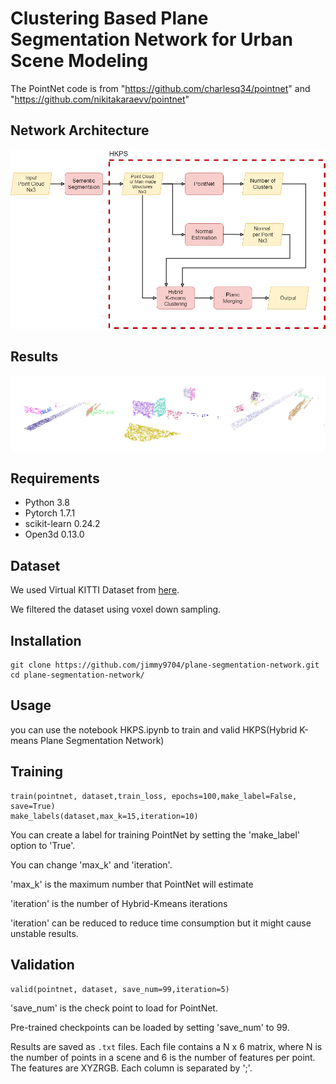 # Clustering Based Plane Segmentation Network for Urban Scene Modeling

The PointNet code is from "https://github.com/charlesq34/pointnet" and "https://github.com/nikitakaraevv/pointnet"

## Network Architecture
![network](./images/HKPS.png)

## Results
![results](./images/results.jpg)

## Requirements
* Python 3.8
* Pytorch 1.7.1
* scikit-learn 0.24.2
* Open3d 0.13.0

## Dataset

We used Virtual KITTI Dataset from <a href="https://github.com/VisualComputingInstitute/vkitti3D-dataset" target="_blank">here</a>. 

We filtered the dataset using voxel down sampling.

## Installation
```
git clone https://github.com/jimmy9704/plane-segmentation-network.git
cd plane-segmentation-network/
```

## Usage
you can use the notebook HKPS.ipynb to train and valid HKPS(Hybrid K-means Plane Segmentation Network)
 
## Training
```
train(pointnet, dataset,train_loss, epochs=100,make_label=False, save=True)
make_labels(dataset,max_k=15,iteration=10)
```
You can create a label for training PointNet by setting the 'make_label' option to 'True'.

You can change 'max_k' and 'iteration'.

'max_k' is the maximum number that PointNet will estimate

'iteration' is the number of Hybrid-Kmeans iterations

'iteration' can be reduced to reduce time consumption but it might cause unstable results.

## Validation
```
valid(pointnet, dataset, save_num=99,iteration=5)
```
'save_num' is the check point to load for PointNet.


Pre-trained checkpoints can be loaded by setting 'save_num' to 99.

Results are saved as ```.txt``` files. Each file contains a N x 6 matrix, where N is the number of points in a scene and 6 is the number of features per point. The features are XYZRGB. Each column is separated by ';'.
